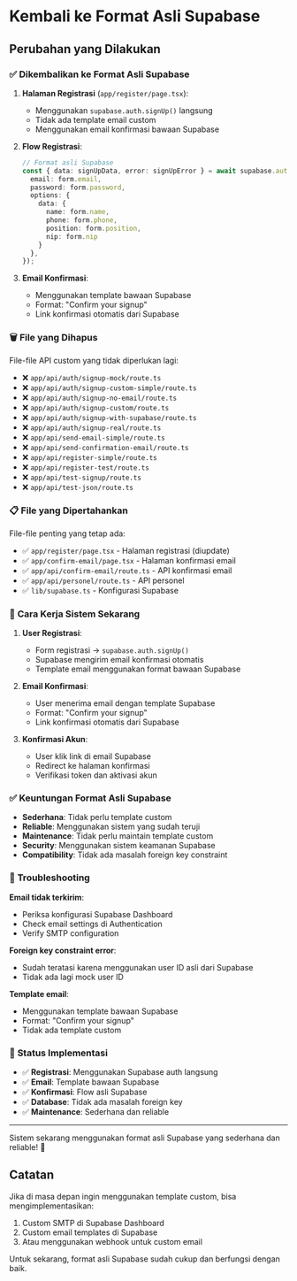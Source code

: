# Kembali ke Format Asli Supabase

## Perubahan yang Dilakukan

### ✅ **Dikembalikan ke Format Asli Supabase**

1. **Halaman Registrasi** (`app/register/page.tsx`):
   - Menggunakan `supabase.auth.signUp()` langsung
   - Tidak ada template email custom
   - Menggunakan email konfirmasi bawaan Supabase

2. **Flow Registrasi**:
   ```typescript
   // Format asli Supabase
   const { data: signUpData, error: signUpError } = await supabase.auth.signUp({
     email: form.email,
     password: form.password,
     options: {
       data: { 
         name: form.name, 
         phone: form.phone, 
         position: form.position, 
         nip: form.nip 
       }
     },
   });
   ```

3. **Email Konfirmasi**:
   - Menggunakan template bawaan Supabase
   - Format: "Confirm your signup"
   - Link konfirmasi otomatis dari Supabase

### 🗑️ **File yang Dihapus**

File-file API custom yang tidak diperlukan lagi:
- ❌ `app/api/auth/signup-mock/route.ts`
- ❌ `app/api/auth/signup-custom-simple/route.ts`
- ❌ `app/api/auth/signup-no-email/route.ts`
- ❌ `app/api/auth/signup-custom/route.ts`
- ❌ `app/api/auth/signup-with-supabase/route.ts`
- ❌ `app/api/auth/signup-real/route.ts`
- ❌ `app/api/send-email-simple/route.ts`
- ❌ `app/api/send-confirmation-email/route.ts`
- ❌ `app/api/register-simple/route.ts`
- ❌ `app/api/register-test/route.ts`
- ❌ `app/api/test-signup/route.ts`
- ❌ `app/api/test-json/route.ts`

### 📋 **File yang Dipertahankan**

File-file penting yang tetap ada:
- ✅ `app/register/page.tsx` - Halaman registrasi (diupdate)
- ✅ `app/confirm-email/page.tsx` - Halaman konfirmasi email
- ✅ `app/api/confirm-email/route.ts` - API konfirmasi email
- ✅ `app/api/personel/route.ts` - API personel
- ✅ `lib/supabase.ts` - Konfigurasi Supabase

### 🚀 **Cara Kerja Sistem Sekarang**

1. **User Registrasi**:
   - Form registrasi → `supabase.auth.signUp()`
   - Supabase mengirim email konfirmasi otomatis
   - Template email menggunakan format bawaan Supabase

2. **Email Konfirmasi**:
   - User menerima email dengan template Supabase
   - Format: "Confirm your signup"
   - Link konfirmasi otomatis dari Supabase

3. **Konfirmasi Akun**:
   - User klik link di email Supabase
   - Redirect ke halaman konfirmasi
   - Verifikasi token dan aktivasi akun

### ✅ **Keuntungan Format Asli Supabase**

- **Sederhana**: Tidak perlu template custom
- **Reliable**: Menggunakan sistem yang sudah teruji
- **Maintenance**: Tidak perlu maintain template custom
- **Security**: Menggunakan sistem keamanan Supabase
- **Compatibility**: Tidak ada masalah foreign key constraint

### 🔧 **Troubleshooting**

**Email tidak terkirim**:
- Periksa konfigurasi Supabase Dashboard
- Check email settings di Authentication
- Verify SMTP configuration

**Foreign key constraint error**:
- Sudah teratasi karena menggunakan user ID asli dari Supabase
- Tidak ada lagi mock user ID

**Template email**:
- Menggunakan template bawaan Supabase
- Format: "Confirm your signup"
- Tidak ada template custom

### 📝 **Status Implementasi**

- ✅ **Registrasi**: Menggunakan Supabase auth langsung
- ✅ **Email**: Template bawaan Supabase
- ✅ **Konfirmasi**: Flow asli Supabase
- ✅ **Database**: Tidak ada masalah foreign key
- ✅ **Maintenance**: Sederhana dan reliable

---

Sistem sekarang menggunakan format asli Supabase yang sederhana dan reliable! 🎉

## Catatan

Jika di masa depan ingin menggunakan template custom, bisa mengimplementasikan:
1. Custom SMTP di Supabase Dashboard
2. Custom email templates di Supabase
3. Atau menggunakan webhook untuk custom email

Untuk sekarang, format asli Supabase sudah cukup dan berfungsi dengan baik.


